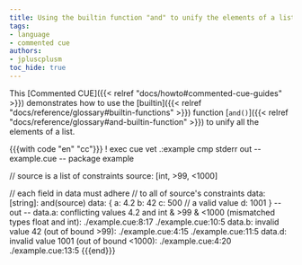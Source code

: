 ```yaml
---
title: Using the builtin function "and" to unify the elements of a list
tags:
- language
- commented cue
authors:
- jpluscplusm
toc_hide: true
---
```


This [Commented CUE]({{< relref "docs/howto#commented-cue-guides" >}})
demonstrates how to use the
[builtin]({{< relref "docs/reference/glossary#builtin-functions" >}})
function
[`and()`]({{< relref "docs/reference/glossary#and-builtin-function" >}})
to unify all the elements of a list.

{{{with code "en" "cc"}}}
! exec cue vet .:example
cmp stderr out
-- example.cue --
package example

// source is a list of constraints
source: [int, >99, <1000]

// each field in data must adhere
// to all of source's constraints
data: [string]: and(source)
data: {
	a: 4.2
	b: 42
	c: 500 // a valid value
	d: 1001
}
-- out --
data.a: conflicting values 4.2 and int & >99 & <1000 (mismatched types float and int):
    ./example.cue:8:17
    ./example.cue:10:5
data.b: invalid value 42 (out of bound >99):
    ./example.cue:4:15
    ./example.cue:11:5
data.d: invalid value 1001 (out of bound <1000):
    ./example.cue:4:20
    ./example.cue:13:5
{{{end}}}
